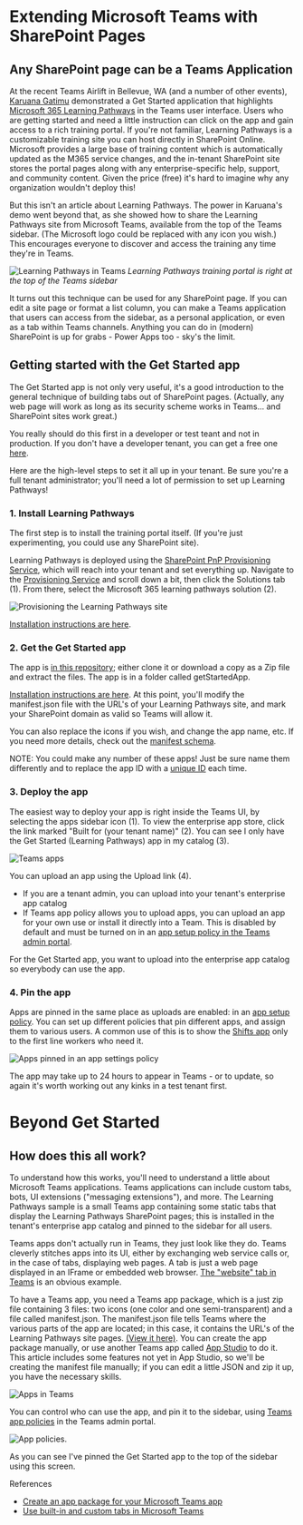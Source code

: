 # Extending Microsoft Teams with SharePoint Pages

## Any SharePoint page can be a Teams Application

At the recent Teams Airlift in Bellevue, WA (and a number of other events), [Karuana Gatimu](https://github.com/karuanag) demonstrated a Get Started application that highlights [Microsoft 365 Learning Pathways](https://docs.microsoft.com/en-us/office365/customlearning/) in the Teams user interface. Users who are getting started and need a little instruction can click on the app and gain access to a rich training portal. If you're not familiar, Learning Pathways is a customizable training site you can host directly in SharePoint Online. Microsoft provides a large base of training content which is automatically updated as the M365 service changes, and the in-tenant SharePoint site stores the portal pages along with any enterprise-specific  help, support, and community content. Given the price (free) it's hard to imagine why any organization wouldn't deploy this!

But this isn't an article about Learning Pathways. The power in Karuana's demo went beyond that, as she showed how to share the Learning Pathways site from Microsoft Teams, available from the top of the Teams sidebar. (The Microsoft logo could be replaced with any icon you wish.) This encourages everyone to discover and access the training any time they're in Teams.

![Learning Pathways in Teams](LearningPathwaysInTeams.png)
_Learning Pathways training portal is right at the top of the Teams sidebar_

It turns out this technique can be used for any SharePoint page. If you can edit a site page or format a list column, you can make a Teams application that users can access from the sidebar, as a personal application, or even as a tab within Teams channels. Anything you can do in (modern) SharePoint is up for grabs - Power Apps too - sky's the limit.

## Getting started with the Get Started app

The Get Started app is not only very useful, it's a good introduction to the general technique of building tabs out of SharePoint pages. (Actually, any web page will work as long as its security scheme works in Teams... and SharePoint sites work great.)

You really should do this first in a developer or test teant and not in production. If you don't have a developer tenant, you can get a free one [here](https://docs.microsoft.com/en-us/office/developer-program/office-365-developer-program).

Here are the high-level steps to set it all up in your tenant. Be sure you're a full tenant administrator; you'll need a lot of permission to set up Learning Pathways!

### 1. Install Learning Pathways

The first step is to install the training portal itself. (If you're just experimenting, you could use any SharePoint site). 

Learning Pathways is deployed using the [SharePoint PnP Provisioning Service](https://provisioning.sharepointpnp.com/), which will reach into your tenant and set everything up. Navigate to the [Provisioning Service](https://provisioning.sharepointpnp.com/) and scroll down a bit, then click the Solutions tab (1). From there, select the Microsoft 365 learning pathways solution (2).

![Provisioning the Learning Pathways site](LearningPathwaysProvisioning1.png)

[Installation instructions are here](https://docs.microsoft.com/en-us/office365/customlearning/custom_provision).

### 2. Get the Get Started app

The app is [in this repository](https://github.com/msft-teams/tools); either clone it or download a copy as a Zip file and extract the files. The app is in a folder called getStartedApp.

[Installation instructions are here](https://github.com/msft-teams/tools/blob/master/getstartedapp/installandconfig.md). At this point, you'll modify the manifest.json file with the URL's of your Learning Pathways site, and mark your SharePoint domain as valid so Teams will allow it. 

You can also replace the icons if you wish, and change the app name, etc. If you need more details, check out the [manifest schema](https://docs.microsoft.com/en-us/microsoftteams/platform/resources/schema/manifest-schema).

NOTE: You could make any number of these apps! Just be sure name them differently and to replace the app ID with a [unique ID](https://www.guidgenerator.com/) each time. 

### 3. Deploy the app

The easiest way to deploy your app is right inside the Teams UI, by selecting the apps sidebar icon (1). To view the enterprise app store, click the link marked "Built for (your tenant name)" (2).  You can see I only have the Get Started (Learning Pathways) app in my catalog (3). 

![Teams apps](AppsInTeamsCallouts.png)

You can upload an app using the Upload link (4).

 * If you are a tenant admin, you can upload into your tenant's enterprise app catalog
 * If Teams app policy allows you to upload apps, you can upload an app for your own use or install it directly into a Team. This is disabled by default and must be turned on in an [app setup policy in the Teams admin portal](https://docs.microsoft.com/en-us/microsoftteams/teams-app-setup-policies).

For the Get Started app, you want to upload into the enterprise app catalog so everybody can use the app.

### 4. Pin the app

Apps are pinned in the same place as uploads are enabled: in an [app setup policy](https://docs.microsoft.com/en-us/microsoftteams/teams-app-setup-policies). You can set up different policies that pin different apps, and assign them to various users. A common use of this is to show the [Shifts app](https://docs.microsoft.com/en-us/microsoftteams/expand-teams-across-your-org/shifts/manage-the-shifts-app-for-your-organization-in-teams) only to the first line workers who need it.

![Apps pinned in an app settings policy](AppSetupPolicies2.png)

The app may take up to 24 hours to appear in Teams - or to update, so again it's worth working out any kinks in a test tenant first.

# Beyond Get Started





## How does this all work?

To understand how this works, you'll need to understand a little about Microsoft Teams applications. Teams applications can include custom tabs, bots, UI extensions ("messaging extensions"), and more. The Learning Pathways sample is a small Teams app containing some static tabs that display the Learning Pathways SharePoint pages; this is installed in the tenant's enterprise app catalog and pinned to the sidebar for all users.

Teams apps don't actually run in Teams, they just look like they do. Teams cleverly stitches apps into its UI, either by exchanging web service calls or, in the case of tabs, displaying web pages. A tab is just a web page displayed in an IFrame or embedded web browser. [The "website" tab in Teams](http://davidgiard.com/2019/01/27/AddingAWebsiteTabToAMicrosoftTeamsChannel.aspx) is an obvious example.

To have a Teams app, you need a Teams app package, which is a just zip file containing 3 files: two icons (one color and one semi-transparent) and a file called manifest.json. The manifest.json file tells Teams where the various parts of the app are located; in this case, it contains the URL's of the Learning Pathways site pages. [(View it here)](https://github.com/msft-teams/tools/blob/master/getstartedapp/manifest.json). You can create the app package manually, or use another Teams app called [App Studio](https://docs.microsoft.com/en-us/microsoftteams/platform/concepts/build-and-test/app-studio-overview) to do it. This article includes some features not yet in App Studio, so we'll be creating the manifest file manually; if you can edit a little JSON and zip it up, you have the necessary skills.



![Apps in Teams](AppsInTeamsCallouts.png)

You can control who can use the app, and pin it to the sidebar, using [Teams app policies](https://docs.microsoft.com/en-us/microsoftteams/teams-custom-app-policies-and-settings) in the Teams admin portal.

![App policies](AppSetupPolicies2.png).

As you can see I've pinned the Get Started app to the top of the sidebar using this screen.



References

* [Create an app package for your Microsoft Teams app](https://docs.microsoft.com/en-us/microsoftteams/platform/concepts/build-and-test/apps-package)
* [Use built-in and custom tabs in Microsoft Teams](https://docs.microsoft.com/en-us/microsoftteams/built-in-custom-tabs)